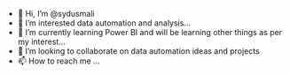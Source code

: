 - 👋 Hi, I’m @sydusmali
- 👀 I’m interested data automation and analysis...
- 🌱 I’m currently learning Power BI and will be learning other things as per my interest...
- 💞️ I’m looking to collaborate on data automation ideas and projects
- 📫 How to reach me ...

<!---
sydusmali/sydusmali is a ✨ special ✨ repository because its `README.md` (this file) appears on your GitHub profile.
You can click the Preview link to take a look at your changes.
--->
